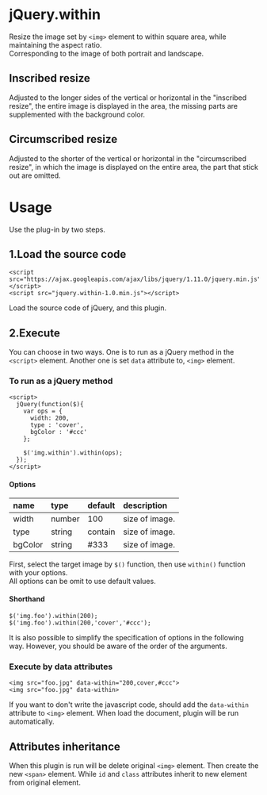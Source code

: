 jQuery.within
======================
Resize the image set by `<img>` element to within square area, while maintaining the aspect ratio.  
Corresponding to the image of both portrait and landscape.

Inscribed resize
------
Adjusted to the longer sides of the vertical or horizontal in the "inscribed resize", the entire image is displayed in the area, the missing parts are supplemented with the background color.

Circumscribed resize
------
Adjusted to the shorter of the vertical or horizontal in the "circumscribed resize", in which the image is displayed on the entire area, the part that stick out are omitted.

Usage
======================
Use the plug-in by two steps.

1.Load the source code
------

    <script src="https://ajax.googleapis.com/ajax/libs/jquery/1.11.0/jquery.min.js"></script>
    <script src="jquery.within-1.0.min.js"></script>

Load the source code of jQuery, and this plugin.

2.Execute
------
You can choose in two ways. One is to run as a jQuery method in the `<script>` element. Another one is set `data` attribute to, `<img>` element.

### To run as a jQuery method

    <script>
      jQuery(function($){
        var ops = {
          width: 200,
          type : 'cover',
          bgColor : '#ccc'
        };

        $('img.within').within(ops);
      });
    </script>

#### Options

|name    |type   |default |description   |
:-----   |:----- |:-----  |:-----        |
|width   |number |100     |size of image.|
|type    |string |contain |size of image.|
|bgColor |string |#333    |size of image.|

First, select the target image by `$()` function, then use `within()` function with your options.  
All options can be omit to use default values.

#### Shorthand

    $('img.foo').within(200);
    $('img.foo').within(200,'cover','#ccc');

It is also possible to simplify the specification of options in the following way. However, you should be aware of the order of the arguments.

### Execute by data attributes

    <img src="foo.jpg" data-within="200,cover,#ccc">
    <img src="foo.jpg" data-within>

If you want to don't write the javascript code, should add the `data-within` attribute to `<img>` element. When load the document, plugin will be run automatically.


Attributes inheritance
------
When this plugin is run will be delete original `<img>` element. Then create the new `<span>` element. While `id` and `class` attributes inherit to new element from original element.